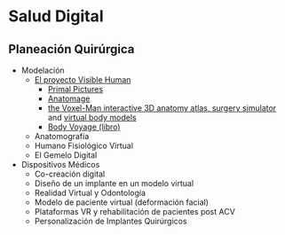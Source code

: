 # Salud Digital
## Planeación Quirúrgica
- Modelación
  - [El proyecto Visible Human](https://www.nlm.nih.gov/research/visible/photos.html)
    - [Primal Pictures](https://www.primalpictures.com/)
    - [Anatomage](https://www.anatomage.com/table/)
    - [the Voxel-Man interactive 3D anatomy atlas, surgery simulator](https://www.voxel-man.com/3d-navigators/) and [virtual body models](https://www.voxel-man.com/3d-navigators/downloads/)
    - [Body Voyage (libro)](https://www.amazon.com/Body-Voyage-Three-Dimensional-Tour-Human/dp/0446520098)
  - Anatomografía
  - Humano Fisiológico Virtual
  - El Gemelo Digital
- Dispositivos Médicos
  - Co-creación digital
  - Diseño de un implante en un modelo virtual
  - Realidad Virtual y Odontología
  - Modelo de paciente virtual (deformación facial)
  - Plataformas VR y rehabilitación de pacientes post ACV
  - Personalización de Implantes Quirúrgicos